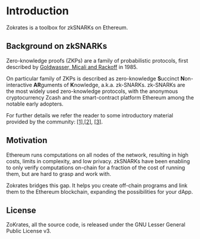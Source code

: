 # Introduction

Zokrates is a toolbox for zkSNARKs on Ethereum.


## Background on zkSNARKs

 Zero-knowledge proofs (ZKPs) are a family of probabilistic protocols, first described by [Goldwasser, Micali and Rackoff](http://people.csail.mit.edu/silvio/Selected%20Scientific%20Papers/Proof%20Systems/The_Knowledge_Complexity_Of_Interactive_Proof_Systems.pdf) in 1985.
 
On particular family of ZKPs is described as zero-knowledge **S**uccinct **N**on-interactive **AR**guments of **K**nowledge, a.k.a. zk-SNARKs. zk-SNARKs are the most widely used zero-knowledge protocols, with the anonymous cryptocurrency Zcash and the smart-contract platform Ethereum among the notable early adopters. 

For further details we refer the reader to some introductory material provided by the community: [[1]](https://z.cash/technology/zksnarks/),[[2]](https://medium.com/@VitalikButerin/zk-snarks-under-the-hood-b33151a013f6), [[3]](https://blog.decentriq.ch/zk-snarks-primer-part-one/).

## Motivation

Ethereum runs computations on all nodes of the network, resulting in high costs, limits in complexity, and low privacy. zkSNARKs have been enabling to only verify computations on-chain for a fraction of the cost of running them, but are hard to grasp and work with.

Zokrates bridges this gap. It helps you create off-chain programs and link them to the Ethereum blockchain, expanding the possibilities for your dApp.

## License

ZoKrates, all the source code, is released under the GNU Lesser General Public License v3.